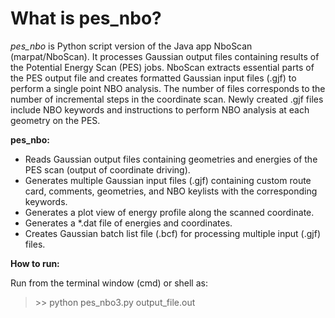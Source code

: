 What is pes_nbo?
================

*pes_nbo* is Python script version of the Java app NboScan \(marpat/NboScan\). It processes Gaussian output files containing results of the Potential Energy Scan (PES) jobs. NboScan extracts essential parts of the PES output file and creates formatted Gaussian input files (.gjf) to perform a single point NBO analysis. The number of files corresponds to the number of incremental steps in the coordinate scan.  Newly created .gjf files include NBO keywords and instructions to perform NBO analysis at each geometry on the PES.

**pes_nbo:**

 +    Reads Gaussian output files containing geometries and energies of the PES scan \(output of coordinate driving\).
 +    Generates multiple Gaussian input files \(.gjf\) containing custom route card, comments, geometries, and NBO keylists with the corresponding keywords.
 +    Generates a plot view of energy profile along the scanned coordinate.
 +    Generates a \*.dat file of energies and coordinates.
 +    Creates Gaussian batch list file \(.bcf\) for processing multiple input \(.gjf\) files.

**How to run:**

Run from the terminal window \(cmd\) or shell as:
> \>\> python pes_nbo3.py output_file.out